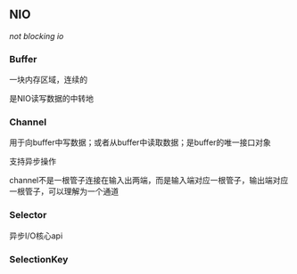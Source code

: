 ## NIO

*not blocking io*

### Buffer

一块内存区域，连续的

是NIO读写数据的中转地


### Channel

用于向buffer中写数据；或者从buffer中读取数据；是buffer的唯一接口对象

支持异步操作

channel不是一根管子连接在输入出两端，而是输入端对应一根管子，输出端对应一根管子，可以理解为一个通道


### Selector

异步I/O核心api


### SelectionKey